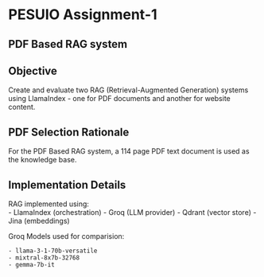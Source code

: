 # PESUIO Assignment-1
## PDF Based RAG system
## Objective

Create and evaluate two RAG (Retrieval-Augmented Generation) systems using LlamaIndex - one for PDF documents and another for website content.

## PDF Selection Rationale
For the PDF Based RAG system, a 114 page PDF text document is used as the knowledge base.

## Implementation Details 
RAG implemented using:    
    - LlamaIndex (orchestration)
    - Groq (LLM provider)
    - Qdrant (vector store)
    - Jina (embeddings)


Groq Models used for comparision: 
    
    - llama-3-1-70b-versatile 
    - mixtral-8x7b-32768
    - gemma-7b-it 

